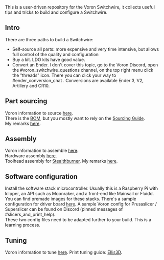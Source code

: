 This is a user-driven repository for the Voron Switchwire, it collects useful tips and tricks to build and configure a Switchwire.

## Intro
There are three paths to build a Switchwire:
* Self-source all parts: more expensive and very time intensive, but allows full control of the quality and configuration
* Buy a kit. LDO kits have good value. 
* Convert an Ender. I don't cover this topic, go to the Voron Discord, open the #voron_switchwire_questions channel, on the top right menu click the "threads" icon. There you can click your way to #ender_conversion_chat . Conversions are available Ender 3,  V2, Artillery and CR10.

## Part sourcing
Voron information to source [here](https://docs.vorondesign.com/sourcing.html).  
There is the [BOM](https://vorondesign.com/voron_switchwire), but you mostly want to rely on the [Sourcing Guide](https://vorondesign.com/sourcing_guide).  
My remarks [here](https://github.com/thijsdeschildre/switchwire-bonus/blob/main/BOM).  

## Assembly
Voron information to assemble [here](https://docs.vorondesign.com/build/).  
Hardware assembly [here](https://github.com/VoronDesign/Voron-Switchwire/raw/master/Manuals/Assembly_Manual_SW.pdf).  
Toolhead assembly for [Stealthburner](https://github.com/VoronDesign/Voron-Stealthburner/blob/main/Manual/Assembly_Manual_SB.pdf).
My remarks [here](https://github.com/thijsdeschildre/switchwire-bonus/blob/main/assembly).  
 
## Software configuration
Install the software stack microcontroller. Usually this is a Raspberry Pi with klipper, an API such as Moonraker, and a  front-end like Mainsail or Fluidd. You can find premade images for these stacks. 
There's a sample configuration for driver board [here](https://github.com/VoronDesign/Voron-Switchwire/tree/master/Firmware). 
A sample Voron config for Prusaslicer /  Superslicer can be found on Discord (pinned messages of #slicers_and_print_help).  
These two config files need to be adapted further to your build. This is a learning process.

## Tuning
Voron information to tune [here](https://docs.vorondesign.com/tuning/).
Print tuning guide: [Ellis3D](https://ellis3dp.com/Print-Tuning-Guide/).  
